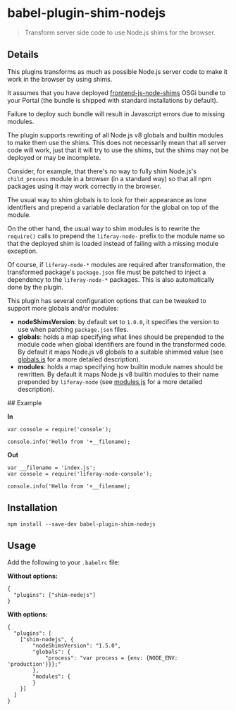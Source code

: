 # babel-plugin-shim-nodejs

> Transform server side code to use Node.js shims for the browser.

## Details

This plugins transforms as much as possible Node.js server code to make it work
in the browser by using shims. 

It assumes that you have deployed 
[frontend-js-node-shims](https://github.com/liferay/liferay-portal/tree/master/modules/apps/foundation/frontend-js/frontend-js-node-shims)
OSGi bundle to your Portal (the bundle is shipped with standard installations 
by default). 

Failure to deploy such bundle will result in Javascript errors due to missing 
modules.

The plugin supports rewriting of all Node.js v8 globals and builtin modules to 
make them use the shims. This does not necessarily mean that all server code 
will work, just that it will try to use the shims, but the shims may not be
deployed or may be incomplete. 

Consider, for example, that there's no way to fully shim Node.js's 
`child_process` module in a browser (in a standard way) so that all npm packages 
using it may work correctly in the browser.

The usual way to shim globals is to look for their appearance as lone 
identifiers and prepend a variable declaration for the global on top of the 
module.

On the other hand, the usual way to shim modules is to rewrite the `require()`
calls to prepend the `liferay-node-` prefix to the module name so that the 
deployed shim is loaded instead of failing with a missing module exception.

Of course, if `liferay-node-*` modules are required after transformation, the
transformed package's `package.json` file must be patched to inject a dependency
to the `liferay-node-*` packages. This is also automatically done by the plugin.

This plugin has several configuration options that can be tweaked to support 
more globals and/or modules:

* **nodeShimsVersion**: by default set to `1.0.0`, it specifies the version to 
use when patching `package.json` files.
* **globals**: holds a map specifying what lines should be prepended to the 
module code when global identifiers are found in the transformed code. By 
default it maps Node.js v8 globals to a suitable shimmed value (see
[globals.js](https://github.com/liferay/liferay-npm-build-tools/blob/master/packages/babel-plugin-shim-nodejs/src/node/globals.js) for a more detailed description).
* **modules**: holds a map specifying how builtin module names should be 
rewritten. By default it maps Node.js v8 builtin modules to their name prepended
by `liferay-node` (see [modules.js](https://github.com/liferay/liferay-npm-build-tools/blob/master/packages/babel-plugin-shim-nodejs/src/node/modules.js) for a more detailed description).

## Example

**In**

```
var console = require('console');

console.info('Hello from '+__filename);
```

**Out**

```
var __filename = 'index.js';
var console = require('liferay-node-console');

console.info('Hello from '+__filename);
```

## Installation

```
npm install --save-dev babel-plugin-shim-nodejs
```

## Usage

Add the following to your `.babelrc` file:

**Without options:**
```
{
  "plugins": ["shim-nodejs"]
}
```

**With options:**
```
{
  "plugins": [
    ["shim-nodejs", {
        "nodeShimsVersion": "1.5.0",
        "globals": {
            "process": "var process = {env: {NODE_ENV: 'production'}}};"
        },
        "modules": {
        }
    }]
  ]
}
```